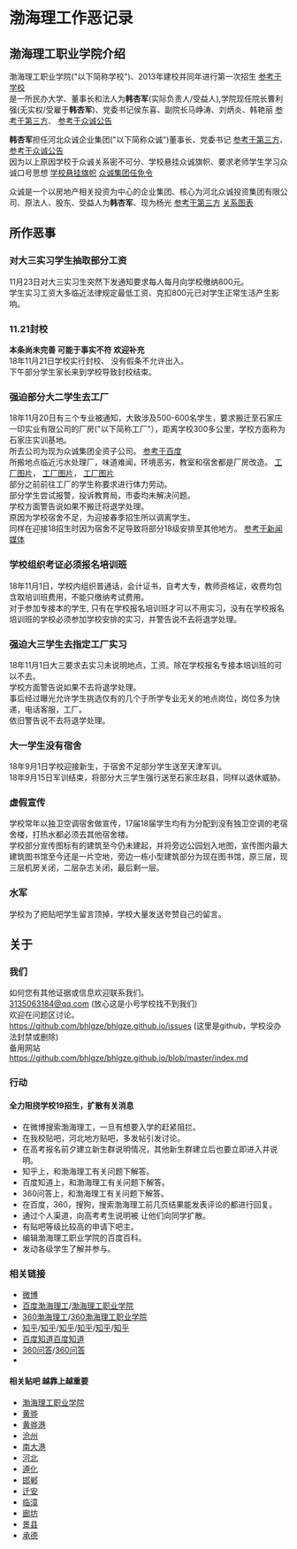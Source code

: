 # 渤海理工作恶记录
## 渤海理工职业学院介绍
渤海理工职业学院("以下简称学校")、2013年建校并同年进行第一次招生
[参考于学校](http://www.bhlgxy.com/list/?84-93.html)  
是一所民办大学、董事长和法人为**韩杏军**(实际负责人/受益人),学院现任院长曹利强(无实权/受雇于**韩杏军**)、党委书记侯东喜、副院长马峥涛、刘炳炎、韩艳丽
[参考于第三方](https://www.qixin.com/company/f06f1644-e61a-4fd2-ba40-365050bb703c)、
[参考于众诚公告](http://www.hbzcgroup.com/html/news/2018-9-25/760.html)  

**韩杏军**担任河北众诚企业集团("以下简称众诚")董事长、党委书记
[参考于第三方](https://www.tianyancha.com/search?key=%E9%9F%A9%E6%9D%8F%E5%86%9B)、
[参考于众诚公告](http://www.hbzcgroup.com/html/news/2018-9-25/760.html)  
因为以上原因学校于众诚关系密不可分、学校悬挂众诚旗帜、要求老师学生学习众诚口号思想
[学校悬挂旗帜]()
[众诚集团任免令](https://i.loli.net/2018/11/23/5bf81d823c408.png)  

众诚是一个以房地产相关投资为中心的企业集团、核心为河北众诚投资集团有限公司、原法人、股东、受益人为**韩杏军**、现为杨光
[参考于第三方](https://www.tianyancha.com/company/295120878)
[关系图表](https://i.loli.net/2018/11/23/5bf807c7aac5b.png) 

## 所作恶事
### 对大三实习学生抽取部分工资
  11月23日对大三实习生突然下发通知要求每人每月向学校缴纳800元。  
  学生实习工资大多临近法律规定最低工资、克扣800元已对学生正常生活产生影响。

### 11.21封校  
  **本条尚未完善 可能于事实不符 欢迎补充**  
  18年11月21日学校实行封校、 没有假条不允许出入。  
  下午部分学生家长来到学校导致封校结束。

### 强迫部分大二学生去工厂
  18年11月20日有三个专业被通知，大致涉及500-600名学生，要求搬迁至石家庄一印实业有限公司的厂房("以下简称工厂"），距离学校300多公里，学校方面称为石家庄实训基地。  
所去公司为现为众诚集团全资子公司。
[参考于百度](https://xin.baidu.com/detail/compinfo?pid=BmFvSmTnbokwzmOwajPN6VChkCdBPI3sGg2t&from=ps)  
  所搬地点临近污水处理厂，味道难闻，环境恶劣，教室和宿舍都是厂房改造。
[工厂图片](https://i.loli.net/2018/11/23/5bf807add6c79.jpg)，
[工厂图片](https://i.loli.net/2018/11/23/5bf807add686d.jpg)，
[工厂图片](https://i.loli.net/2018/11/23/5bf807b0d5bce.jpg)  
  部分之前前往工厂的学生称要求进行体力劳动。  
  部分学生尝试报警，投诉教育局，市委均未解决问题。  
  学校方面警告说如果不搬迁将退学处理。  
  原因为学校宿舍不足，为迎接春季招生所以调离学生。  
  同样在迎接18招生时因为宿舍不足导致将部分18级安排至其他地方。
  [参考于新闻媒体](https://www.thepaper.cn/newsDetail_forward_2659806)

### 学校组织考证必须报名培训班
  18年11月1日，学校内组织普通话，会计证书，自考大专，教师资格证，收费均包含取培训班费用，不能只缴纳考试费用。   
  对于参加专接本的学生, 只有在学校报名培训班才可以不用实习，没有在学校报名培训班的学校必须参加学校安排的实习，并警告说不去将退学处理。

### 强迫大三学生去指定工厂实习
  18年11月1日大三要求去实习未说明地点，工资。除在学校报名专接本培训班的可以不去。  
  学校方面警告说如果不去将退学处理。  
  事后经过曝光允许学生挑选仅有的几个于所学专业无关的地点岗位，岗位多为快递，电话客服，工厂。  
  依旧警告说不去将退学处理。

### 大一学生没有宿舍
  18年9月1日学校迎接新生，于宿舍不足部分学生送至天津军训。  
  18年9月15日军训结束，将部分大三学生强行送至石家庄赵县，同样以退休威胁。  

### 虚假宣传
  学校常年以独卫空调宿舍做宣传，17届18届学生均有为分配到没有独卫空调的老宿舍楼，打热水都必须去其他宿舍楼。  
  学校部分宣传图标有的建筑至今仍未建起，并将旁边公园划入地图，宣传图内最大建筑图书馆至今还是一片空地，旁边一栋小型建筑部分为现在图书馆，原三层，现三层机房关闭，二层杂志关闭，最后剩一层。  

### 水军
  学校为了把贴吧学生留言顶掉，学校大量发送夸赞自己的留言。  

## 关于
### 我们
  如何您有其他证据或信息欢迎联系我们。  
  3135063184@qq.com (放心这是小号学校找不到我们)  
  欢迎在问题区讨论。  
  https://github.com/bhlgze/bhlgze.github.io/issues (这里是github，学校没办法封禁或删除)  
  备用网站  
  https://github.com/bhlgze/bhlgze.github.io/blob/master/index.md  

### 行动
#### 全力阻挠学校19招生，扩散有关消息  
* 在微博搜索渤海理工，一旦有想要入学的赶紧阻拦。
* 在我校贴吧，河北地方贴吧，多发帖引发讨论。
* 在高考报名前夕建立新生群说明情况，其他新生群建立后也要立即进入并说明。
* 知乎上，和渤海理工有关问题下解答。
* 百度知道上，和渤海理工有关问题下解答。
* 360问答上，和渤海理工有关问题下解答。
* 在百度，360，搜狗，搜索渤海理工前几页结果能发表评论的都进行回复。
* 通过个人渠道，向高考考生说明被 让他们向同学扩散。
* 有贴吧等级比较高的申请下吧主。
* 编辑渤海理工职业学院的百度百科。
* 发动各级学生了解并参与。

### 相关链接
* [微博](https://s.weibo.com/weibo/%25E6%25B8%25A4%25E6%25B5%25B7%25E7%2590%2586%25E5%25B7%25A5)
* [百度渤海理工](https://www.baidu.com/s?wd=渤海理工)/[渤海理工职业学院](https://www.baidu.com/s?wd=渤海理工职业学院)
* [360渤海理工](https://www.so.com/s?q=渤海理工职业学院)/[360渤海理工职业学院](https://www.so.com/s?q=渤海理工职业学院)
* [知乎](https://www.zhihu.com/question/287462408)/[知乎](https://www.zhihu.com/question/289998302)/[知乎](https://www.zhihu.com/question/272179580)/[知乎](https://www.zhihu.com/question/291194858/answer/536378644)/[知乎](https://www.zhihu.com/question/287462408)/[知乎](https://www.zhihu.com/question/303411910)
* [百度知道](https://zhidao.baidu.com/search?word=%B2%B3%BA%A3%C0%ED%B9%A4)[百度知道](https://zhidao.baidu.com/search?word=%B2%B3%BA%A3%C0%ED%B9%A4%D6%B0%D2%B5%D1%A7%D4%BA)
* [360问答](http://wenda.so.com/search/?q=%E6%B8%A4%E6%B5%B7%E7%90%86%E5%B7%A5)/[360问答](http://wenda.so.com/search/?q=%E6%B8%A4%E6%B5%B7%E7%90%86%E5%B7%A5%E8%81%8C%E4%B8%9A%E5%AD%A6%E9%99%A2)
* 
#### 相关贴吧 越靠上越重要
* [渤海理工职业学院](http://tieba.baidu.com/f?ie=utf-8&kw=渤海理工职业学院)
* [黄骅](http://tieba.baidu.com/f?ie=utf-8&kw=黄骅)
* [黄骅港](http://tieba.baidu.com/f?ie=utf-8&kw=黄骅港)
* [沧州](http://tieba.baidu.com/f?ie=utf-8&kw=沧州)
* [南大港](http://tieba.baidu.com/f?ie=utf-8&kw=南大港)
* [河北](http://tieba.baidu.com/f?ie=utf-8&kw=河北)
* [遵化](http://tieba.baidu.com/f?ie=utf-8&kw=遵化)
* [邯郸](http://tieba.baidu.com/f?ie=utf-8&kw=邯郸)
* [迁安](http://tieba.baidu.com/f?ie=utf-8&kw=迁安)
* [临漳](http://tieba.baidu.com/f?ie=utf-8&kw=临漳)
* [廊坊](http://tieba.baidu.com/f?ie=utf-8&kw=廊坊)
* [景县](http://tieba.baidu.com/f?ie=utf-8&kw=景县)
* [承德](http://tieba.baidu.com/f?ie=utf-8&kw=承德)
